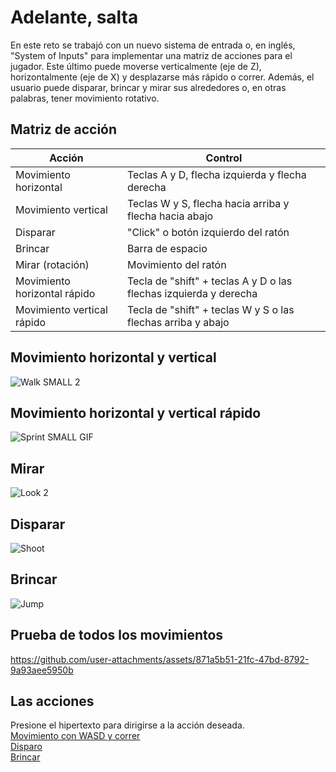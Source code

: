 # Adelante, salta

En este reto se trabajó con un nuevo sistema de entrada o, en inglés, "System of Inputs" para implementar una matriz de acciones para el jugador. Este último puede moverse verticalmente (eje de Z), horizontalmente (eje de X) y desplazarse más rápido o correr. Además, el usuario puede disparar, brincar y mirar sus alrededores o, en otras palabras, tener movimiento rotativo. 

## Matriz de acción
|Acción|Control|
|---|---|
|Movimiento horizontal|Teclas A y D, flecha izquierda y flecha derecha|
|Movimiento vertical|Teclas W y S, flecha hacia arriba y flecha hacia abajo|
|Disparar|"Click" o botón izquierdo del ratón|
|Brincar|Barra de espacio|
|Mirar (rotación)|Movimiento del ratón|
|Movimiento horizontal rápido|Tecla de "shift" + teclas A y D o las flechas izquierda y derecha|
|Movimiento vertical rápido|Tecla de "shift" + teclas W y S o las flechas arriba y abajo|

## Movimiento horizontal y vertical

![Walk SMALL 2](https://github.com/user-attachments/assets/a5fd1e63-82b7-4b5f-b7fc-6e4c5511a150)

## Movimiento horizontal y vertical rápido

![Sprint SMALL GIF](https://github.com/user-attachments/assets/6ac81505-12a0-46af-a924-d724d5bffa23)

## Mirar

![Look 2](https://github.com/user-attachments/assets/0c62e0fa-139e-4247-a2ae-18d30463a464)

## Disparar

![Shoot](https://github.com/user-attachments/assets/e9db5e9b-1391-4e5e-9bf8-2b2c52c507d8)

## Brincar

![Jump](https://github.com/user-attachments/assets/f08efe53-2496-4a86-b8dd-53c6cab556cd)

## Prueba de todos los movimientos



https://github.com/user-attachments/assets/871a5b51-21fc-47bd-8792-9a93aee5950b



## Las acciones
Presione el hipertexto para dirigirse a la acción deseada. <br />
[Movimiento con WASD y correr](Movimiento_y_correr.md) <br />
[Disparo](Disparo.md) <br />
[Brincar](Brincar.md) 



